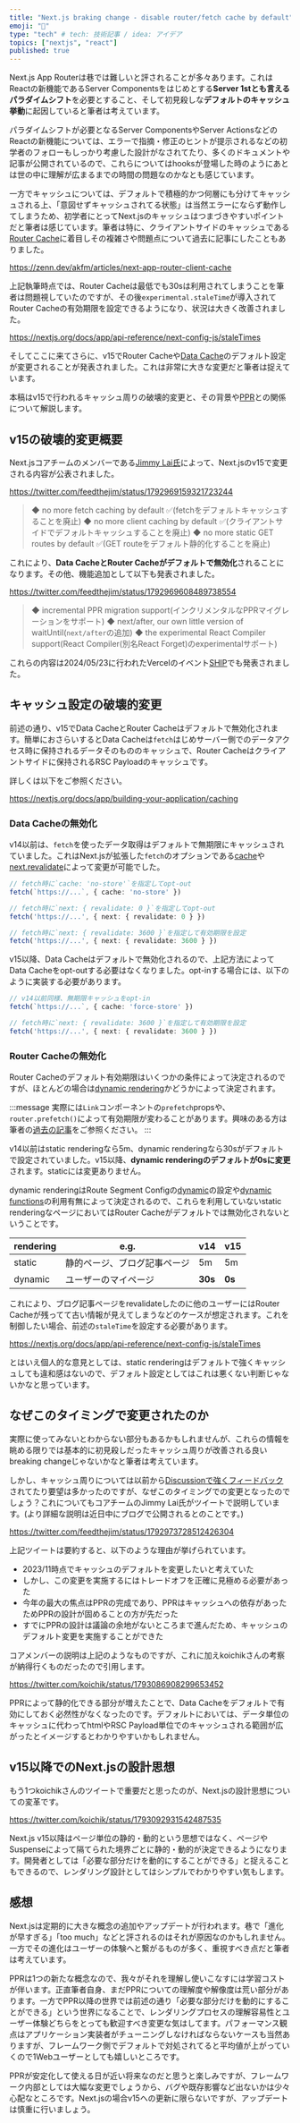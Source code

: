 ```yaml
---
title: "Next.js braking change - disable router/fetch cache by default"
emoji: "🚀"
type: "tech" # tech: 技術記事 / idea: アイデア
topics: ["nextjs", "react"]
published: true
---
```


Next.js App Routerは巷では難しいと評されることが多々あります。これはReactの新機能であるServer Componentsをはじめとする**Server 1stとも言えるパラダイムシフト**を必要とすること、そして初見殺しな**デフォルトのキャッシュ挙動**に起因していると筆者は考えています。

パラダイムシフトが必要となるServer ComponentsやServer ActionsなどのReactの新機能については、エラーで指摘・修正のヒントが提示されるなどの初学者のフォローもしっかり考慮した設計がなされてたり、多くのドキュメントや記事が公開されているので、これらについてはhooksが登場した時のようにあとは世の中に理解が広まるまでの時間の問題なのかなとも感じています。

一方でキャッシュについては、デフォルトで積極的かつ何層にも分けてキャッシュされる上、「意図せずキャッシュされてる状態」は当然エラーにならず動作してしまうため、初学者にとってNext.jsのキャッシュはつまづきやすいポイントだと筆者は感じています。筆者は特に、クライアントサイドのキャッシュである[Router Cache](https://nextjs.org/docs/app/building-your-application/caching#router-cache)に着目しその複雑さや問題点について過去に記事にしたこともありました。

https://zenn.dev/akfm/articles/next-app-router-client-cache

上記執筆時点では、Router Cacheは最低でも30sは利用されてしまうことを筆者は問題視していたのですが、その後`experimental.staleTime`が導入されてRouter Cacheの有効期限を設定できるようになり、状況は大きく改善されました。

https://nextjs.org/docs/app/api-reference/next-config-js/staleTimes

そしてここに来てさらに、v15でRouter Cacheや[Data Cache](https://nextjs.org/docs/app/building-your-application/caching)のデフォルト設定が変更されることが発表されました。これは非常に大きな変更だと筆者は捉えています。

本稿はv15で行われるキャッシュ周りの破壊的変更と、その背景や[PPR](https://nextjs.org/docs/app/api-reference/next-config-js/partial-prerendering)との関係について解説します。

## v15の破壊的変更概要

Next.jsコアチームのメンバーである[Jimmy Lai氏](https://twitter.com/feedthejim)によって、Next.jsのv15で変更される内容が公表されました。

https://twitter.com/feedthejim/status/1792969159321723244

> ◆ no more fetch caching by default ✅(fetchをデフォルトキャッシュすることを廃止)
> ◆ no more client caching by default ✅(クライアントサイドでデフォルトキャッシュすることを廃止)
> ◆ no more static GET routes by default ✅(GET routeをデフォルト静的化することを廃止)

これにより、**Data CacheとRouter Cacheがデフォルトで無効化**されることになります。その他、機能追加として以下も発表されました。

https://twitter.com/feedthejim/status/1792969608489738554

> ◆ incremental PPR migration support(インクリメンタルなPPRマイグレーションをサポート)
> ◆ next/after, our own little version of waitUntil(`next/after`の追加)
> ◆ the experimental React Compiler support(React Compiler(別名React Forget)のexperimentalサポート)

これらの内容は2024/05/23に行われたVercelのイベント[SHIP](https://vercel.com/ship)でも発表されました。

## キャッシュ設定の破壊的変更

前述の通り、v15でData CacheとRouter Cacheはデフォルトで無効化されます。簡単におさらいするとData Cacheは`fetch`はじめサーバー側でのデータアクセス時に保持されるデータそのもののキャッシュで、Router Cacheはクライアントサイドに保持されるRSC Payloadのキャッシュです。

詳しくは以下をご参照ください。

https://nextjs.org/docs/app/building-your-application/caching

### Data Cacheの無効化

v14以前は、`fetch`を使ったデータ取得はデフォルトで無期限にキャッシュされていました。これはNext.jsが拡張した`fetch`のオプションである[cache](https://nextjs.org/docs/app/building-your-application/caching#fetch-optionscache)や[next.revalidate](https://nextjs.org/docs/app/api-reference/functions/fetch#optionsnextrevalidate)によって変更が可能でした。

```ts
// fetch時に`cache: 'no-store'`を指定してopt-out
fetch(`https://...`, { cache: 'no-store' })

// fetch時に`next: { revalidate: 0 }`を指定してopt-out
fetch('https://...', { next: { revalidate: 0 } })

// fetch時に`next: { revalidate: 3600 }`を指定して有効期限を設定
fetch('https://...', { next: { revalidate: 3600 } })
```

v15以降、Data Cacheはデフォルトで無効化されるので、上記方法によってData Cacheをopt-outする必要はなくなりました。opt-inする場合には、以下のように実装する必要があります。

```ts
// v14以前同様、無期限キャッシュをopt-in
fetch(`https://...`, { cache: 'force-store' })

// fetch時に`next: { revalidate: 3600 }`を指定して有効期限を設定
fetch('https://...', { next: { revalidate: 3600 } })
```

### Router Cacheの無効化

Router Cacheのデフォルト有効期限はいくつかの条件によって決定されるのですが、ほとんどの場合は[dynamic rendering](https://nextjs.org/docs/app/building-your-application/rendering/server-components#dynamic-rendering)かどうかによって決定されます。

:::message
実際には`Link`コンポーネントの`prefetch`propsや、`router.prefetch()`によって有効期限が変わることがあります。興味のある方は筆者の[過去の記事](https://zenn.dev/akfm/articles/next-app-router-client-cache#client-side-cache%E3%81%AE%E7%A8%AE%E5%88%A5)をご参照ください。
:::

v14以前はstatic renderingなら5m、dynamic renderingなら30sがデフォルトで設定されていました。v15以降、**dynamic renderingのデフォルトが0sに変更**されます。staticには変更ありません。

dynamic renderingはRoute Segment Configの[dynamic](https://nextjs.org/docs/app/api-reference/file-conventions/route-segment-config#dynamic)の設定や[dynamic functions](https://nextjs.org/docs/app/building-your-application/routing/route-handlers#dynamic-functions)の利用有無によって決定されるので、これらを利用していないstatic renderingなページにおいてはRouter Cacheがデフォルトでは無効化されないということです。

| rendering | e.g.           | v14     | v15    |
|-----------|----------------|---------|--------|
| static    | 静的ページ、ブログ記事ページ | 5m      | 5m     |
| dynamic   | ユーザーのマイページ     | **30s** | **0s** |

これにより、ブログ記事ページをrevalidateしたのに他のユーザーにはRouter Cacheが残ってて古い情報が見えてしまうなどのケースが想定されます。これを制御したい場合、前述の`staleTime`を設定する必要があります。

https://nextjs.org/docs/app/api-reference/next-config-js/staleTimes

とはいえ個人的な意見としては、static renderingはデフォルトで強くキャッシュしても違和感はないので、デフォルト設定としてはこれは悪くない判断じゃないかなと思っています。

## なぜこのタイミングで変更されたのか

実際に使ってみないとわからない部分もあるかもしれませんが、これらの情報を眺める限りでは基本的に初見殺しだったキャッシュ周りが改善される良いbreaking changeじゃないかなと筆者は考えています。

しかし、キャッシュ周りについては以前から[Discussionで強くフィードバック](https://github.com/vercel/next.js/discussions/54075)されてたり要望は多かったのですが、なぜこのタイミングでの変更となったのでしょう？これについてもコアチームのJimmy Lai氏がツイートで説明しています。(より詳細な説明は近日中にブログで公開されるとのことです。)

https://twitter.com/feedthejim/status/1792973728512426304

上記ツイートは要約すると、以下のような理由が挙げられています。

- 2023/11時点でキャッシュのデフォルトを変更したいと考えていた
- しかし、この変更を実施するにはトレードオフを正確に見極める必要があった
- 今年の最大の焦点はPPRの完成であり、PPRはキャッシュへの依存があったためPPRの設計が固めることの方が先だった
- すでにPPRの設計は議論の余地がないところまで進んだため、キャッシュのデフォルト変更を実施することができた

コアメンバーの説明は上記のようなものですが、これに加えkoichikさんの考察が納得行くものだったので引用します。

https://twitter.com/koichik/status/1793086908299653452

PPRによって静的化できる部分が増えたことで、Data Cacheをデフォルトで有効にしておく必然性がなくなったのです。デフォルトにおいては、データ単位のキャッシュに代わってhtmlやRSC Payload単位でのキャッシュされる範囲が広がったとイメージするとわかりやすいかもしれません。

## v15以降でのNext.jsの設計思想

もう1つkoichikさんのツイートで重要だと思ったのが、Next.jsの設計思想についての変革です。

https://twitter.com/koichik/status/1793092931542487535

Next.js v15以降はページ単位の静的・動的という思想ではなく、ページやSuspenseによって隔てられた境界ごとに静的・動的が決定できるようになります。開発者としては「必要な部分だけを動的にすることができる」と捉えることもできるので、レンダリング設計としてはシンプルでわかりやすい気もします。

## 感想

Next.jsは定期的に大きな概念の追加やアップデートが行われます。巷で「進化が早すぎる」「too much」などと評されるのはそれが原因なのかもしれません。一方でその進化はユーザーの体験へと繋がるものが多く、重視すべき点だと筆者は考えています。

PPRは1つの新たな概念なので、我々がそれを理解し使いこなすには学習コストが伴います。正直筆者自身、まだPPRについての理解度や解像度は荒い部分があります。一方でPPR以降の世界では前述の通り「必要な部分だけを動的にすることができる」という世界になることで、レンダリングプロセスの理解容易性とユーザー体験どちらをとっても歓迎すべき変更な気はしてます。パフォーマンス観点はアプリケーション実装者がチューニングしなければならないケースも当然ありますが、フレームワーク側でデフォルトで対処されてると平均値が上がっていくので1Webユーザーとしても嬉しいところです。

PPRが安定化して使える日が近い将来なのだと思うと楽しみですが、フレームワーク内部としては大幅な変更でしょうから、バグや既存影響など出ないかは少々心配なところです。Next.jsの場合v15への更新に限らないですが、アップデートは慎重に行いましょう。
